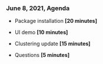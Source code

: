 ### June 8, 2021, Agenda
- Package installation **[20 minutes]**

- UI demo **[10 minutes]**

- Clustering update **[15 minutes]**

- Questions **[5 minutes]**